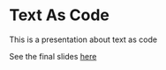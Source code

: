 # Text As Code

This is a presentation about text as code

See the final slides [here](text_as_code.pdf)

